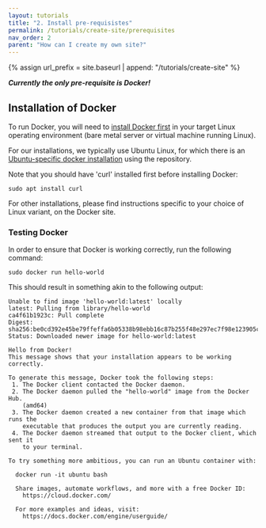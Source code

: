 ```yaml
---
layout: tutorials
title: "2. Install pre-requisistes"
permalink: /tutorials/create-site/prerequisites
nav_order: 2
parent: "How can I create my own site?"
---
```

{% assign url_prefix = site.baseurl | append: "/tutorials/create-site" %}

***Currently the only pre-requisite is Docker!***

## Installation of Docker

To run Docker, you will need to [install Docker first](https://docs.docker.com/engine/installation/) in your target Linux operating environment (bare metal server or virtual machine running Linux).

For our installations, we typically use Ubuntu Linux, for which there is an [Ubuntu-specific docker installation](https://docs.docker.com/engine/installation/linux/docker-ce/ubuntu/#install-using-the-repository) using the repository.

Note that you should have 'curl' installed first before installing Docker:

```
sudo apt install curl
```

For other installations, please find instructions specific to your choice of Linux variant, on the Docker site.

### Testing Docker

In order to ensure that Docker is working correctly, run the following command:

```
sudo docker run hello-world
```

This should result in something akin to the following output:

```
Unable to find image 'hello-world:latest' locally
latest: Pulling from library/hello-world
ca4f61b1923c: Pull complete
Digest: sha256:be0cd392e45be79ffeffa6b05338b98ebb16c87b255f48e297ec7f98e123905c
Status: Downloaded newer image for hello-world:latest

Hello from Docker!
This message shows that your installation appears to be working correctly.

To generate this message, Docker took the following steps:
 1. The Docker client contacted the Docker daemon.
 2. The Docker daemon pulled the "hello-world" image from the Docker Hub.
    (amd64)
 3. The Docker daemon created a new container from that image which runs the
    executable that produces the output you are currently reading.
 4. The Docker daemon streamed that output to the Docker client, which sent it
    to your terminal.

To try something more ambitious, you can run an Ubuntu container with:

  docker run -it ubuntu bash

  Share images, automate workflows, and more with a free Docker ID:
    https://cloud.docker.com/

  For more examples and ideas, visit:
    https://docs.docker.com/engine/userguide/
```
